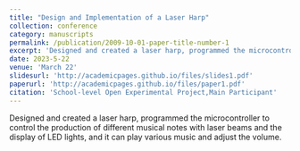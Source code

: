 ```yaml
---
title: "Design and Implementation of a Laser Harp"
collection: conference
category: manuscripts
permalink: /publication/2009-10-01-paper-title-number-1
excerpt: 'Designed and created a laser harp, programmed the microcontroller to control the production of different musical notes with laser beams and the display of LED lights, and it can play various music and adjust the volume.'
date: 2023-5-22
venue: 'March 22'
slidesurl: 'http://academicpages.github.io/files/slides1.pdf'
paperurl: 'http://academicpages.github.io/files/paper1.pdf'
citation: 'School-level Open Experimental Project,Main Participant'
---
```


Designed and created a laser harp, programmed the microcontroller to control the production of different musical notes with laser beams and the display of LED lights, and it can play various music and adjust the volume.
